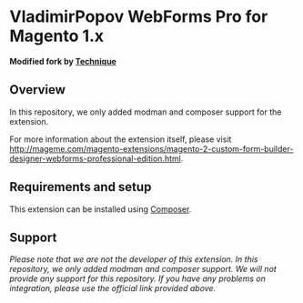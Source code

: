 # VladimirPopov WebForms Pro __for Magento 1.x__
**Modified fork by [Technique](https://techniquedm.com)**

## Overview

In this repository, we only added modman and composer support for the extension.

For more information about the extension itself, please visit
http://mageme.com/magento-extensions/magento-2-custom-form-builder-designer-webforms-professional-edition.html.

## Requirements and setup

This extension can be installed using [Composer](https://getcomposer.org/doc/01-basic-usage.md).

## Support

_Please note that we are not the developer of this extension. In this repository, we only added modman and composer
support. We will not provide any support for this repository. If you have any problems on integration, please use the
official link provided above._